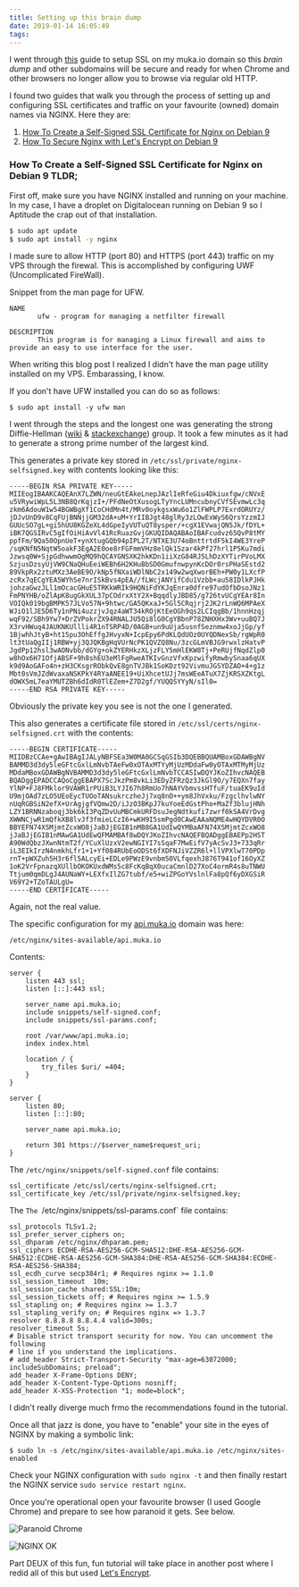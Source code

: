 ```yaml
---
title: Setting up this brain dump
date: 2019-01-14 16:05:49
tags:
---
```


I went through [this](https://www.digitalocean.com/community/tutorials/how-to-create-a-self-signed-ssl-certificate-for-nginx-on-debian-9) guide to setup SSL on my muka.io domain so this *brain dump* and other subdomains will be secure and ready for when Chrome and other browsers no longer allow you to browse via regular old HTTP.

I found two guides that walk you through the process of setting up and configuring SSL certificates and traffic on your favourite (owned) domain names via NGINX. Here they are:
1. [How To Create a Self-Signed SSL Certificate for Nginx on Debian 9](https://www.digitalocean.com/community/tutorials/how-to-create-a-self-signed-ssl-certificate-for-nginx-on-debian-9)
2. [How To Secure Nginx with Let's Encrypt on Debian 9](https://www.digitalocean.com/community/tutorials/how-to-secure-nginx-with-let-s-encrypt-on-debian-9)

### How To Create a Self-Signed SSL Certificate for Nginx on Debian 9 TLDR;
First off, make sure you have NGINX installed and running on your machine. In my case, I have a droplet on Digitalocean running on Debian 9 so I Aptitude the crap out of that installation.

```bash
$ sudo apt update
$ sudo apt install -y nginx
```

I made sure to allow HTTP (port 80) and HTTPS (port 443) traffic on my VPS through the firewal. This is accomplished by configuring UWF (Uncomplicated FireWall).

Snippet from the man page for UFW.
```
NAME
       ufw - program for managing a netfilter firewall

DESCRIPTION
       This program is for managing a Linux firewall and aims to provide an easy to use interface for the user.

```

When writing this blog post I realized I didn't have the man page utility installed on my VPS. Embarassing, I know.

If you don't have UFW installed you can do so as follows:
```
$ sudo apt install -y ufw man
```

I went through the steps and the longest one was generating the strong Diffie-Hellman ([wiki](https://en.wikipedia.org/wiki/Diffie%E2%80%93Hellman_key_exchange) & [stackexchange](https://security.stackexchange.com/questions/45963/diffie-hellman-key-exchange-in-plain-english)) group. It took a few minutes as it had to generate a strong prime number of the largest kind.

This generates a private key stored in `/etc/ssl/private/nginx-selfsigned.key` with contents looking like this:

```
-----BEGIN RSA PRIVATE KEY-----
MIIEogIBAAKCAQEAnX7LZWN/neuGtEAkeLnepJAzlIeRfeGiu4Dkiuxfgw/cNVxE
u5VRywiWpL5L3NB8QrKqjzI+/PFdNeOtXusogLTyYncLUMncubnyCVfSEvmwLc3q
zkm6AdouW1w54BGWBgXf1CoCHdMn4t/MRv0oykgsxWu6o1ZlFWPLP7ExrdORUYz/
jDJvUnD9v8CqFUjBNNjjGM32dA+uM+YrIIBJgt48glRy3zLOwExWyS6QrsYzzmIJ
GUUcSO7gL+gi5hUU8KGZeXL4dGpeIyVUTuQT8ysper/+cgX1EVwajQN5Jk/fDYL+
iBK7QGSIRvC5gIfOiHiAvVl41RcRuazGvjGKUQIDAQABAoIBAFcudvz65QvP8tMY
ppfFm/9Qa50OpnUeT+ynXtugGQb94pIPL2T/NTXE3U74oBnttrtdF5kI4WE3YreP
/sqKNfN5NqtW5oakF3EgA2E0oe8rFGFmmVHz8elQk1Szar4kPf27hrl1P5Ku7mdi
Jzwsq0W+SjpGdhwwmOgMQ9hQCAYGNSXK2hkKDn1iiXzG84RJ5LhDzXYTirPVoLMX
SzjusDzsyUjVW9CNaQHuEeiWEBh6H2KHuBbSD0GmufnwpynKcDOr0rsPHaSEstd2
89VkpRx2ztuMXz3AeBE9O/kNp5fNXaiWDlNbC2x149w2wqXworBEh+PW0y1LXcfP
zcRx7qECgYEA5WYhSe7nrISkBvs4pEA//fLWcjANYifCdu1Vzbb+au58IDlkPJHk
johzaGwzJLl1mOcacGHuE5TRKkWRIk9HQNiFdYKJqEnra0dfre97udOfbDsoJNz1
FmPNYHB/oZlApK8ugGkXUL37pCOdrxXtY2X+BqqdlyJBD85/g726tvUCgYEAr8In
VOIQk019bgBMPK57JLVo57N+9htwc/GA5QKxaJ+5Gl5CRqjrj2JK2rLnWQ6MPAeX
WJiO1lJE5D6Ty1nPNi4uzzjvJqz4aWT34kROjKtEeOGh9qs2LCIqgBb/1hnnHzqj
wqF92/SBh9Yw7+DrZVPokrZX94RNALJU5Qi8lG0CgYBbnP78ZNHXHx3Wv+uuBQ7J
X3rvHWuq4JAUKNKUllli4R1nTSRP4D/0AGB+un9uUja5usnfSeznmw4xoJjGp/yf
1BjwhhJtyB+ht15pu3OhEffgJHvyxN+IcpEpy6PdKLQdUOz0UYQDNexSb/rgWpR0
lt3tUaQgIIj1RBW+yj3QJQKBgHqVUrNcPK1QVZQ8Nu/3zcGLmVBJG9rwxlzHatvP
JgdPp12hsl3wAONvbb/dGYg+okZYERHkzXLjzFLY5mHlEKW8Tj+PeRUjfNqdZlp0
w8hOx6H71OfjABSF+9h8shEU3eMlFgRweATKIvGnzVfxKpzwifyRmwbySnaa6qUX
k9d9AoGAFo4n+zH3CKsgrRObkQvE8gnTVJBk1SoKDzt92VivmuJGSYDZAO+4+g1z
Mbt0sVmJZdWvaxaNSKPkY4RYaANEE19+UiXhcetUJj7msWEeATuX7ZjKRSXZKtgL
dOWX5mL7eaYMUTZBh6dIdR0TlEZem+Z7D2gf/YUQQSYYyN/sIl0=
-----END RSA PRIVATE KEY-----
```
Obviously the private key you see is not the one I generated.

This also generates a certificate file stored in `/etc/ssl/certs/nginx-selfsigned.crt` with the contents:
```
-----BEGIN CERTIFICATE-----
MIIDBzCCAe+gAwIBAgIJALyNBFSEa3W0MA0GCSqGSIb3DQEBBQUAMBoxGDAWBgNV
BAMMD3d3dy5leGFtcGxlLmNvbTAeFw0xOTAxMTYyMjUzMDdaFw0yOTAxMTMyMjUz
MDdaMBoxGDAWBgNVBAMMD3d3dy5leGFtcGxlLmNvbTCCASIwDQYJKoZIhvcNAQEB
BQADggEPADCCAQoCggEBAPX7ScJkzPm8vkLi3EDyZFRzQz3JkGl9O/y7EQXn7fay
YlNP+FJ8FMklor9VAWR1rPUiB3LYJI67h8RmUo7hNAYVbmvssHTfuF/tuaEK9uId
U9mjOAd7zLO5UEoEycTUOoTANsukrczheJj7xq8nO++ym8JhVxku/FzgclhvlwNY
nUqRGBSiN2efX+UrAgjgfVQmw2D/iJzO3BKpJ7kuYoeEdGstPho+MaZf3blujHNh
LZY1BRNNzaboqj3bk6kI3PqZDvUuMBCmkURFDsuJegNdtkufi7zwrf0kSA4VrDvg
XWWNCjwR1mQfkXB8lvJf3fmieLCzI6+wKH9I5smPgd0CAwEAAaNQME4wHQYDVR0O
BBYEFN74XSMjmtZcxWO8jJaBJjEGIB1nMB8GA1UdIwQYMBaAFN74XSMjmtZcxWO8
jJaBJjEGIB1nMAwGA1UdEwQFMAMBAf8wDQYJKoZIhvcNAQEFBQADggEBAEPp2HST
A90WdQbzJXwnNtmT2f/YCuXlUzxV2ewNGIYI7sSqaF7MwEifV7yAcSvJ3+733qRr
iL3EIkIrzN4nmkhLfr1+1+Yf084RUbEoODSt6fXDFNJiVZZR6l+llVPXlwT70PDp
rnT+pWXZuh5H3r6fl5ALcyEi+EDLe9PWzE9vnbm50VLfqexhJ876T941of16OyXZ
1oK2VrFpnazqXUllbOKOKUxdWMs5c8FcKqBqX0ucaCmnlD27XoC4ormR4s8uTNWU
Ttjum0qmDLgJ4AUNaWY+LEXfxIlZG7tubf/e5+wiZPGoYVslnlFa8pQf6yDXGSiR
V69Y2+TZoTAULgU=
-----END CERTIFICATE-----
```
Again, not the real value.

The specific configuration for my [api.muka.io](https://api.muka.io) domain was here: 
```
/etc/nginx/sites-available/api.muka.io
```
Contents:

```
server {
    listen 443 ssl;
    listen [::]:443 ssl;

    server_name api.muka.io;
    include snippets/self-signed.conf;
    include snippets/ssl-params.conf;

    root /var/www/api.muka.io;
    index index.html

    location / {
        try_files $uri/ =404;
    }
}

server {
    listen 80;
    listen [::]:80;

    server_name api.muka.io;

    return 301 https://$server_name$request_uri;
}
```
The `/etc/nginx/snippets/self-signed.conf` file contains:
```
ssl_certificate /etc/ssl/certs/nginx-selfsigned.crt;
ssl_certificate_key /etc/ssl/private/nginx-selfsigned.key;
```

The `The `/etc/nginx/snippets/ssl-params.conf` file contains:
```
ssl_protocols TLSv1.2;
ssl_prefer_server_ciphers on;
ssl_dhparam /etc/nginx/dhparam.pem;
ssl_ciphers ECDHE-RSA-AES256-GCM-SHA512:DHE-RSA-AES256-GCM-SHA512:ECDHE-RSA-AES256-GCM-SHA384:DHE-RSA-AES256-GCM-SHA384:ECDHE-RSA-AES256-SHA384;
ssl_ecdh_curve secp384r1; # Requires nginx >= 1.1.0
ssl_session_timeout  10m;
ssl_session_cache shared:SSL:10m;
ssl_session_tickets off; # Requires nginx >= 1.5.9
ssl_stapling on; # Requires nginx >= 1.3.7
ssl_stapling_verify on; # Requires nginx => 1.3.7
resolver 8.8.8.8 8.8.4.4 valid=300s;
resolver_timeout 5s;
# Disable strict transport security for now. You can uncomment the following
# line if you understand the implications.
# add_header Strict-Transport-Security "max-age=63072000; includeSubDomains; preload";
add_header X-Frame-Options DENY;
add_header X-Content-Type-Options nosniff;
add_header X-XSS-Protection "1; mode=block";
```
I didn't really diverge much frmo the recommendations found in the tutorial.

Once all that jazz is done, you have to "enable" your site in the eyes of NGINX by making a symbolic link:
```
$ sudo ln -s /etc/nginx/sites-available/api.muka.io /etc/nginx/sites-enabled
```

Check your NGINX configuration with `sudo nginx -t` and then finally restart the NGINX service `sudo service restart nginx`.

Once you're operational open your favourite browser (I used Google Chrome) and prepare to see how paranoid it gets. See below.


![Paranoid Chrome](/images/paranoid_chrome_2.png "Paranoid Chrome")

![NGINX OK](/images/nginx_setup_ok.png "NGINX OK")

Part DEUX of this fun, fun tutorial will take place in another post where I redid all of this but used [Let's Encrypt](https://letsencrypt.org/).